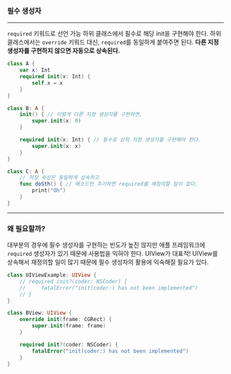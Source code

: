 ### 필수 생성자
---
`required` 키워드로 선언 가능
하위 클래스에서 필수로 해당 init을 구현해야 한다.
하위 클래스에서는 `override` 키워드 대신, `required`를 동일하게 붙여주면 된다.
**다른 지정 생성자를 구현하지 않으면 자동으로 상속된다.**

```swift
class A {
    var x: Int
    required init(x: Int) {
        self.x = x
    }
}

class B: A {
    init() { // 이렇게 다른 지정 생성자를 구현하면,
        super.init(x: 0)
    } 

    required init(x: Int) { // 필수로 상위 지정 생성자를 구현해야 한다.
        super.init(x: x)
    }
}

class C: A {
    // 저장 속성은 동일하게 상속하고
    func doSth() { // 메소드만 추가하면 required를 재정의할 일이 없다.
        print("Oh")
    }
}  
```
---
### 왜 필요할까?
대부분의 경우에 필수 생성자를 구현하는 빈도가 높진 않지만
애플 프레임워크에 `required` 생성자가 있기 때문에 사용법을 익혀야 한다.
UIView가 대표적!
UIView를 상속해서 재정의할 일이 많기 때문에 필수 생성자의 활용에 익숙해질 필요가 있다.
```swift
class UIViewExample: UIView {
    // required init?(coder: NSCoder) {
    //     fatalError("init(coder:) has not been implemented")
    // }
}

class BView: UIView {
    override init(frame: CGRect) {
        super.init(frame: frame)
    }

    required init?(coder: NSCoder) {
        fatalError("init(coder:) has not been implemented")
    }
}
```